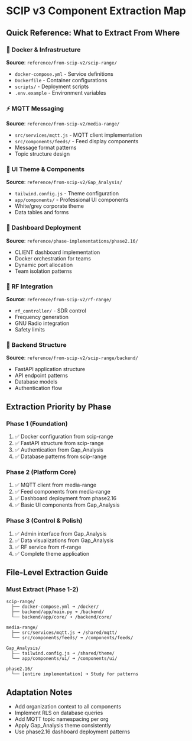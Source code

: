 # SCIP v3 Component Extraction Map

## Quick Reference: What to Extract From Where

### 🐳 Docker & Infrastructure
**Source**: `reference/from-scip-v2/scip-range/`
- `docker-compose.yml` - Service definitions
- `Dockerfile` - Container configurations  
- `scripts/` - Deployment scripts
- `.env.example` - Environment variables

### ⚡ MQTT Messaging
**Source**: `reference/from-scip-v2/media-range/`
- `src/services/mqtt.js` - MQTT client implementation
- `src/components/feeds/` - Feed display components
- Message format patterns
- Topic structure design

### 🎨 UI Theme & Components
**Source**: `reference/from-scip-v2/Gap_Analysis/`
- `tailwind.config.js` - Theme configuration
- `app/components/` - Professional UI components
- White/grey corporate theme
- Data tables and forms

### 🚀 Dashboard Deployment
**Source**: `reference/phase-implementations/phase2.16/`
- CLIENT dashboard implementation
- Docker orchestration for teams
- Dynamic port allocation
- Team isolation patterns

### 📡 RF Integration
**Source**: `reference/from-scip-v2/rf-range/`
- `rf_controller/` - SDR control
- Frequency generation
- GNU Radio integration
- Safety limits

### 🔧 Backend Structure
**Source**: `reference/from-scip-v2/scip-range/backend/`
- FastAPI application structure
- API endpoint patterns
- Database models
- Authentication flow

## Extraction Priority by Phase

### Phase 1 (Foundation)
1. ✅ Docker configuration from scip-range
2. ✅ FastAPI structure from scip-range
3. ✅ Authentication from Gap_Analysis
4. ✅ Database patterns from scip-range

### Phase 2 (Platform Core)
1. ✅ MQTT client from media-range
2. ✅ Feed components from media-range
3. ✅ Dashboard deployment from phase2.16
4. ✅ Basic UI components from Gap_Analysis

### Phase 3 (Control & Polish)
1. ✅ Admin interface from Gap_Analysis
2. ✅ Data visualizations from Gap_Analysis
3. ✅ RF service from rf-range
4. ✅ Complete theme application

## File-Level Extraction Guide

### Must Extract (Phase 1-2)
```
scip-range/
  ├── docker-compose.yml ➜ /docker/
  ├── backend/app/main.py ➜ /backend/
  └── backend/app/core/ ➜ /backend/core/

media-range/
  ├── src/services/mqtt.js ➜ /shared/mqtt/
  └── src/components/feeds/ ➜ /components/feeds/

Gap_Analysis/
  ├── tailwind.config.js ➜ /shared/theme/
  └── app/components/ui/ ➜ /components/ui/

phase2.16/
  └── [entire implementation] ➜ Study for patterns
```

## Adaptation Notes

- Add organization context to all components
- Implement RLS on database queries
- Add MQTT topic namespacing per org
- Apply Gap_Analysis theme consistently
- Use phase2.16 dashboard deployment patterns
